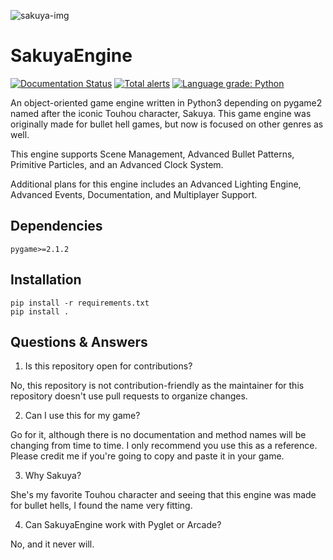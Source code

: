 ![sakuya-img](https://c4.wallpaperflare.com/wallpaper/802/75/784/anime-anime-girls-izayoi-sakuya-touhou-wallpaper-preview.jpg)

# SakuyaEngine
[![Documentation Status](https://readthedocs.org/projects/sakuya/badge/?version=latest)](https://sakuya.readthedocs.io/en/latest/?badge=latest)
[![Total alerts](https://img.shields.io/lgtm/alerts/g/novialriptide/SakuyaEngine.svg?logo=lgtm&logoWidth=18)](https://lgtm.com/projects/g/novialriptide/SakuyaEngine/alerts/)
[![Language grade: Python](https://img.shields.io/lgtm/grade/python/g/novialriptide/SakuyaEngine.svg?logo=lgtm&logoWidth=18)](https://lgtm.com/projects/g/novialriptide/SakuyaEngine/context:python)

An object-oriented game engine written in Python3 depending on pygame2 named after the iconic Touhou character, Sakuya. This game engine was originally made for bullet hell games, but now is focused on other genres as well.

This engine supports Scene Management, Advanced Bullet Patterns, Primitive Particles, and an Advanced Clock System.

Additional plans for this engine includes an Advanced Lighting Engine, Advanced Events, Documentation, and Multiplayer Support.

## Dependencies
```
pygame>=2.1.2
```

## Installation
```
pip install -r requirements.txt
pip install .
```

## Questions & Answers
1. Is this repository open for contributions?

No, this repository is not contribution-friendly as the maintainer for this repository doesn't use pull requests to organize changes. 

2. Can I use this for my game?

Go for it, although there is no documentation and method names will be changing from time to time. I only recommend you use this as a reference. Please credit me if you're going to copy and paste it in your game.

3. Why Sakuya?

She's my favorite Touhou character and seeing that this engine was made for bullet hells, I found the name very fitting.

4. Can SakuyaEngine work with Pyglet or Arcade?

No, and it never will.

